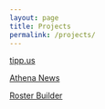 ```yaml
---
layout: page
title: Projects
permalink: /projects/
---
```

<style>
  .post p {
    text-align: center;
    font-size: 1.75em;
  }
</style>

[tipp.us](http://tipp-us.github.io/)

[Athena News](https://athena-news.github.io)

[Roster Builder](http://rodmachen.com/roster-builder/)
